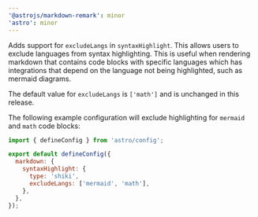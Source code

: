 ```yaml
---
'@astrojs/markdown-remark': minor
'astro': minor
---
```


Adds support for `excludeLangs` in `syntaxHighlight`. This allows users to exclude languages from syntax highlighting. This is useful when rendering markdown that contains code blocks with specific languages which has integrations that depend on the language not being highlighted, such as mermaid diagrams.

The default value for `excludeLangs` is `['math']` and is unchanged in this release.

The following example configuration will exclude highlighting for `mermaid` and `math` code blocks:

```js
import { defineConfig } from 'astro/config';

export default defineConfig({
  markdown: {
    syntaxHighlight: {
      type: 'shiki',
      excludeLangs: ['mermaid', 'math'],
    },
  },
});
```

